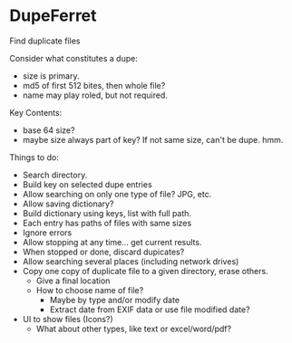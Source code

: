 # DupeFerret
Find duplicate files

Consider what constitutes a dupe:
* size is primary. 
* md5 of first 512 bites, then whole file?
* name may play roled, but not required.

Key Contents:
* base 64 size?
* maybe size always part of key? If not same size, can't be dupe. hmm.

Things to do:
* Search directory.
* Build key on selected dupe entries
* Allow searching on only one type of file? JPG, etc.
* Allow saving dictionary?
* Build dictionary using keys, list<string> with full path.
* Each entry has paths of files with same sizes
* Ignore errors 
* Allow stopping at any time... get current results.
* When stopped or done, discard dupicates?
* Allow searching several places (including network drives)
* Copy one copy of duplicate file to a given directory, erase others. 
  * Give a final location
  * How to choose name of file? 
    * Maybe by type and/or modify date
    * Extract date from EXIF data or use file modified date?
* UI to show files (Icons?) 
  * What about other types, like text or excel/word/pdf?
